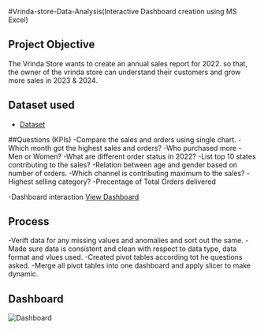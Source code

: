 #Vrinda-store-Data-Analysis(Interactive Dashboard creation using MS Excel)
## Project Objective
The Vrinda Store wants to create an annual sales report for 2022. so that, the owner of the vrinda store can understand their customers and grow more sales in 
2023 & 2024.

## Dataset used
- <a href="https://github.com/Divya-ds-123/Data-Analysis-Dashboard/blob/main/Project_Excel_Vrinda%20Store%20Data%20Analysis.xlsx">Dataset</a>


##Questions (KPIs)
-Compare the sales and orders using single chart.
-Which month got the highest sales and orders?
-Who purchased more - Men or Women?
-What are different order status in 2022?
-List top 10 states contributing to the sales?
-Relation between age and gender based on number of orders.
-Which channel is contributing maximum to the sales?
-Highest selling category?
-Precentage of Total Orders delivered

-Dashboard interaction <a href="https://github.com/Divya-ds-123/Data-Analysis-Dashboard/blob/main/Dashboard.PNG">View Dashboard</a>


## Process
-Verift data for any missing values and anomalies and sort out the same.
-Made sure data is consistent and clean with respect to data type, data format and vlues used.
-Created pivot tables according tot he questions asked.
-Merge all pivot tables into one dashboard and apply slicer to make dynamic.


## Dashboard
![Dashboard](https://github.com/user-attachments/assets/f5327253-0123-462f-a815-42e97b507d3f)






